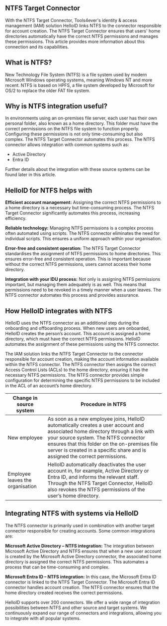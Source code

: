 ## NTFS Target Connector

With the NTFS Target Connector, Tools4ever's identity & access management (IAM) solution HelloID links NTFS to the connector responsible for account creation. The NTFS Target Connector ensures that users' home directories automatically have the correct NTFS permissions and manages these permissions. This article provides more information about this connection and its capabilities.

## What is NTFS?

New Technology File System (NTFS) is a file system used by modern Microsoft Windows operating systems, meaning Windows NT and more recent. NTFS is based on HPFS, a file system developed by Microsoft for OS/2 to replace the older FAT file system.

## Why is NTFS integration useful?

In environments using an on-premises file server, each user has their own personal folder, also known as a home directory. This folder must have the correct permissions on the NTFS file system to function properly. Configuring these permissions is not only time-consuming but also complex. The NTFS Target Connector automates this process. The NTFS connector allows integration with common systems such as:

* Active Directory
* Entra ID

Further details about the integration with these source systems can be found later in this article.

## HelloID for NTFS helps with

**Efficient account management:** Assigning the correct NTFS permissions to a home directory is a necessary but time-consuming process. The NTFS Target Connector significantly automates this process, increasing efficiency.

**Reliable technology:** Managing NTFS permissions is a complex process often automated using scripts. The NTFS connector eliminates the need for individual scripts. This ensures a uniform approach within your organisation.

**Error-free and consistent operation:** The NTFS Target Connector standardises the assignment of NTFS permissions to home directories. This ensures error-free and consistent operation. This is important because without the correct NTFS permissions, users cannot access their home directory.

**Integration with your IDU process:** Not only is assigning NTFS permissions important, but managing them adequately is as well. This means that permissions need to be revoked in a timely manner when a user leaves. The NTFS connector automates this process and provides assurance.

## How HelloID integrates with NTFS

HelloID uses the NTFS connector as an additional step during the onboarding and offboarding process. When new users are onboarded, HelloID creates the person’s account. This account is assigned a home directory, which must have the correct NTFS permissions. HelloID automates the assignment of these permissions using the NTFS connector.

The IAM solution links the NTFS Target Connector to the connector responsible for account creation, making the account information available within the NTFS connector. The NTFS connector then assigns the correct Access Control Lists (ACLs) to the home directory, ensuring it has the necessary NTFS permissions. The NTFS connector provides simple configuration for determining the specific NTFS permissions to be included in the ACL of an account’s home directory.

| Change in source system | 		Procedure in NTFS | 
| ---------------------------- | --------------------- | 
| New employee| As soon as a new employee joins, HelloID automatically creates a user account and associated home directory through a link with your source system. The NTFS connector ensures that this folder on the on-premises file server is created in a specific share and is assigned the correct permissions. | 
| Employee leaves the organisation |	HelloID automatically deactivates the user account in, for example, Active Directory or Entra ID, and informs the relevant staff. Through the NTFS Target Connector, HelloID also revokes the NTFS permissions of the user’s home directory. | 

## Integrating NTFS with systems via HelloID

The NTFS connector is primarily used in combination with another target connector responsible for creating accounts. Some common integrations are:

**Microsoft Active Directory – NTFS integration:** The integration between Microsoft Active Directory and NTFS ensures that when a new user account is created by the Microsoft Active Directory connector, the associated home directory is assigned the correct NTFS permissions. This automates a process that can be time-consuming and complex.

**Microsoft Entra ID – NTFS integration:** In this case, the Microsoft Entra ID connector is linked to the NTFS Target Connector. The Microsoft Entra ID connector handles account creation. The NTFS connector ensures that the home directory created receives the correct permissions.

HelloID supports over 200 connectors. We offer a wide range of integration possibilities between NTFS and other source and target systems. We continuously expand our range of connectors and integrations, allowing you to integrate with all popular systems.
